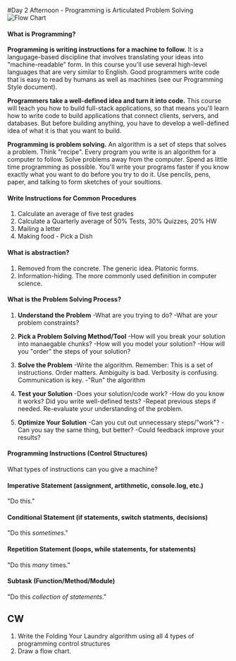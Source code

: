 #Day 2 Afternoon - Programming is Articulated Problem Solving
 ![Flow Chart](https://media2.wnyc.org/i/620/951/c/80/1/FlowchartReal_1.jpg)
 

#### What is Programming? 
**Programming is writing instructions for a machine to follow.** It is a langugage-based discipline that involves translating your ideas into "machine-readable" form. In this course you'll use several high-level languages that are very similar to English. Good programmers write code that is easy to read by humans as well as machines (see our Programming Style document).

**Programmers take a well-defined idea and turn it into code.** This course will teach you how to build full-stack applications, so that means you'll learn how to write code to build applications that connect clients, servers, and databases. But before building anything, you have to develop a well-defined idea of what it is that you want to build. 

**Programming is problem solving.** An algorithm is a set of steps that solves a problem. Think "recipe". Every program you write is an algorithm for a computer to follow. Solve problems away from the computer. Spend as little time programming as possible. You'll write your programs faster if you know exactly what you want to do before you try to do it. Use pencils, pens, paper, and talking to form sketches of your soultions.


#### Write Instructions for Common Procedures 
 1. Calculate an average of five test grades
 2. Calculate a Quarterly average of 50% Tests, 30% Quizzes, 20% HW
 3. Mailing a letter 
 4. Making food - Pick a Dish


#### What is abstraction?

1. Removed from the concrete. The generic idea. Platonic forms.
2. Information-hiding. The more commonly used definition in computer science.


#### What is the Problem Solving Process?

1. **Understand the Problem**
    -What are you trying to do? 
    -What are your problem constraints?
    
2. **Pick a Problem Solving Method/Tool**
    -How will you break your solution into manaegable chunks?
    -How will you model your solution?
    -How will you "order" the steps of your solution? 
    
3. **Solve the Problem**
    -Write the algorithm. Remember: This is a set of instructions. Order matters. Ambiguity is bad. Verbosity is confusing. Communication is key.
    -"Run" the algorithm
    
4. **Test your Solution**
    -Does your solution/code work?
    -How do you know it works? Did you write well-defined tests? 
    -Repeat previous steps if needed. Re-evaluate your understanding of the problem. 
    
5. **Optimize Your Solution**
    -Can you cut out unnecessary steps/"work"?
    -Can you say the same thing, but better?
    -Could feedback improve your results?
 

 
#### Programming Instructions (Control Structures)
What types of instructions can you give a machine?

#### Imperative Statement (assignment, artithmetic, console.log, etc.)
"Do this." 

#### Conditional Statement (if statements, switch statments, decisions)
"Do this *sometimes*."

#### Repetition Statement (loops, while statements, for statements)
"Do this *many* times."

#### Subtask (Function/Method/Module)
"Do this *collection of statements*."



## CW
1.  Write the Folding Your Laundry algorithm using all 4 types of programming control structures
2.  Draw a flow chart.


